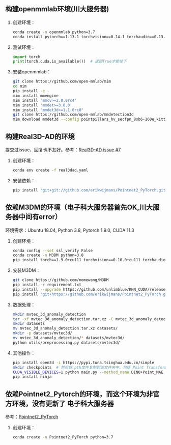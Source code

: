 <!--
 * @Author: wangwei83 wangwei83@cuit.edu.cn
 * @Date: 2024-05-27 15:00:27
 * @LastEditors: wangwei83 wangwei83@cuit.edu.cn
 * @LastEditTime: 2024-05-27 17:30:41
 * @FilePath: /wangwei/X-23d-Y-ai-Z-detection/部分环境搭建命令记录.md
 * @Description: 这是默认设置,请设置`customMade`, 打开koroFileHeader查看配置 进行设置: https://github.com/OBKoro1/koro1FileHeader/wiki/%E9%85%8D%E7%BD%AE
-->
## 构建openmmlab环境(川大服务器)

1. 创建环境：
    ```bash
    conda create -n openmmlab python=3.7
    conda install pytorch==1.13.1 torchvision==0.14.1 torchaudio==0.13.1 pytorch-cuda=11.7 -c pytorch -c nvidia
    ```

2. 测试环境：
    ```python
    import torch
    print(torch.cuda.is_available())  # 返回True才能往下
    ```

3. 安装openmmlab：
    ```bash
    git clone https://github.com/open-mmlab/mim
    cd mim
    pip install -e .
    mim install mmengine
    mim install 'mmcv>=2.0.0rc4'
    mim install 'mmdet>=3.0.0'
    mim install "mmdet3d>=1.1.0rc0"
    git clone https://github.com/open-mmlab/mmdetection3d
    mim download mmdet3d --config pointpillars_hv_secfpn_8xb6-160e_kitti-3d-car --dest .
    ```

## 构建Real3D-AD的环境
提交过issue，回复也不友好。参考：[Real3D-AD issue #7](https://github.com/M-3LAB/Real3D-AD/issues/7)

1. 创建环境：
    ```bash
    conda env create -f real3dad.yaml
    ```

2. 安装依赖：
    ```bash
    pip install "git+git://github.com/erikwijmans/Pointnet2_PyTorch.git#egg=pointnet2_ops&subdirectory=pointnet2_ops_lib"
    ```

## 依赖M3DM的环境（电子科大服务器首先OK,川大服务器中间有error）
环境需求：Ubuntu 18.04, Python 3.8, Pytorch 1.9.0, CUDA 11.3

1. 创建环境：
    ```bash
    conda config --set ssl_verify False
    conda create -n M3DM python=3.8
    pip install torch==1.9.0+cu111 torchvision==0.10.0+cu111 torchaudio==0.9.0 -f https://download.pytorch.org/whl/torch_stable.html
    ```

2. 安装M3DM：
    ```bash
    git clone https://github.com/nomewang/M3DM
    pip install -r requirement.txt
    pip install --upgrade https://github.com/unlimblue/KNN_CUDA/releases/download/0.2/KNN_CUDA-0.2-py3-none-any.whl
    pip install "git+https://github.com/erikwijmans/Pointnet2_PyTorch.git#egg=pointnet2_ops&subdirectory=pointnet2_ops_lib"
    ```

3. 数据处理：
    ```bash
    mkdir mvtec_3d_anomaly_detection
    tar -xf mvtec_3d_anomaly_detection.tar.xz -C mvtec_3d_anomaly_detection
    mkdir datasets
    mv mvtec_3d_anomaly_detection.tar.xz datasets/
    mkdir -p datasets/mvtec3d/
    mv mvtec_3d_anomaly_detection/* datasets/mvtec3d/
    python utils/preprocessing.py datasets/mvtec3d/
    ```

4. 其他操作：
    ```bash
    pip install open3d -i https://pypi.tuna.tsinghua.edu.cn/simple
    mkdir checkpoints  # 然后将.pth文件复制到该文件夹中。包括 Point Transformer、ViT-b/8、ViT-s/8
    CUDA_VISIBLE_DEVICES=1 python main.py --method_name DINO+Point_MAE --memory_bank multiple --rgb_backbone_name vit_base_patch8_224_dino --xyz_backbone_name Point_MAE --save_feature 
    pip install ninja
    ```

## 依赖Pointnet2_Pytorch的环境，而这个环境为非官方环境，没有更新了 电子科大服务器
参考：[Pointnet2_PyTorch](https://github.com/erikwijmans/Pointnet2_PyTorch)

1. 创建环境：
    ```bash
    conda create -n Pointnet2_PyTorch python=3.7
    ```